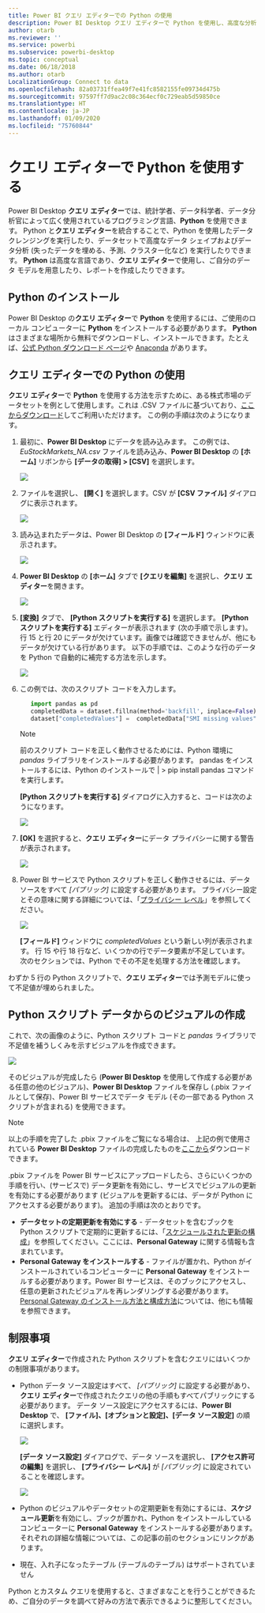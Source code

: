 ```yaml
---
title: Power BI クエリ エディターでの Python の使用
description: Power BI Desktop クエリ エディターで Python を使用し、高度な分析を行う
author: otarb
ms.reviewer: ''
ms.service: powerbi
ms.subservice: powerbi-desktop
ms.topic: conceptual
ms.date: 06/18/2018
ms.author: otarb
LocalizationGroup: Connect to data
ms.openlocfilehash: 82a03731ffea49f7e41fc8582155fe09734d475b
ms.sourcegitcommit: 97597ff7d9ac2c08c364ecf0c729eab5d59850ce
ms.translationtype: HT
ms.contentlocale: ja-JP
ms.lasthandoff: 01/09/2020
ms.locfileid: "75760844"
---
```

# <a name="use-python-in-query-editor"></a>クエリ エディターで Python を使用する
Power BI Desktop **クエリ エディター**では、統計学者、データ科学者、データ分析官によって広く使用されているプログラミング言語、**Python** を使用できます。 Python と**クエリ エディター**を統合することで、Python を使用したデータ クレンジングを実行したり、データセットで高度なデータ シェイプおよびデータ分析 (失ったデータを埋める、予測、クラスター化など) を実行したりできます。 **Python** は高度な言語であり、**クエリ エディター**で使用し、ご自分のデータ モデルを用意したり、レポートを作成したりできます。

## <a name="installing-python"></a>Python のインストール
Power BI Desktop の**クエリ エディター**で **Python** を使用するには、ご使用のローカル コンピューターに **Python** をインストールする必要があります。 **Python** はさまざまな場所から無料でダウンロードし、インストールできます。たとえば、[公式 Python ダウンロード ページ](https://www.python.org/)や [Anaconda](https://anaconda.org/anaconda/python/) があります。

## <a name="using-python-in-query-editor"></a>クエリ エディターでの Python の使用
**クエリ エディター**で **Python** を使用する方法を示すために、ある株式市場のデータセットを例として使用します。これは .CSV ファイルに基づいており、[ここからダウンロード](https://download.microsoft.com/download/F/8/A/F8AA9DC9-8545-4AAE-9305-27AD1D01DC03/EuStockMarkets_NA.csv)してご利用いただけます。 この例の手順は次のようになります。

1. 最初に、**Power BI Desktop** にデータを読み込みます。 この例では、*EuStockMarkets_NA.csv* ファイルを読み込み、**Power BI Desktop** の **[ホーム]** リボンから **[データの取得] > [CSV]** を選択します。
   
   ![](media/desktop-python-in-query-editor/python-in-query-editor-1.png)
2. ファイルを選択し、 **[開く]** を選択します。CSV が **[CSV ファイル]** ダイアログに表示されます。
   
   ![](media/desktop-python-in-query-editor/python-in-query-editor-2.png)
3. 読み込まれたデータは、Power BI Desktop の **[フィールド]** ウィンドウに表示されます。
   
   ![](media/desktop-python-in-query-editor/python-in-query-editor-3.png)
4. **Power BI Desktop** の **[ホーム]** タブで **[クエリを編集]** を選択し、**クエリ エディター**を開きます。
   
   ![](media/desktop-python-in-query-editor/python-in-query-editor-4.png)
5. **[変換]** タブで、 **[Python スクリプトを実行する]** を選択します。 **[Python スクリプトを実行する]** エディターが表示されます (次の手順で示します)。 行 15 と行 20 にデータが欠けています。画像では確認できませんが、他にもデータが欠けている行があります。 以下の手順では、このような行のデータを Python で自動的に補完する方法を示します。
   
   ![](media/desktop-python-in-query-editor/python-in-query-editor-5.png)
6. この例では、次のスクリプト コードを入力します。
   
    ```python
       import pandas as pd
       completedData = dataset.fillna(method='backfill', inplace=False)
       dataset["completedValues"] =  completedData["SMI missing values"]
   ```

   > [!NOTE]
   > 前のスクリプト コードを正しく動作させるためには、Python 環境に *pandas* ライブラリをインストールする必要があります。 pandas をインストールするには、Python のインストールで |      > pip install pandas コマンドを実行します。
   > 
   > 
   
   **[Python スクリプトを実行する]** ダイアログに入力すると、コードは次のようになります。
   
   ![](media/desktop-python-in-query-editor/python-in-query-editor-5b.png)
7. **[OK]** を選択すると、**クエリ エディター**にデータ プライバシーに関する警告が表示されます。
   
   ![](media/desktop-python-in-query-editor/python-in-query-editor-6.png)
8. Power BI サービスで Python スクリプトを正しく動作させるには、データ ソースをすべて *[パブリック]* に設定する必要があります。 プライバシー設定とその意味に関する詳細については、「[プライバシー レベル](desktop-privacy-levels.md)」を参照してください。
   
   ![](media/desktop-python-in-query-editor/python-in-query-editor-7.png)
   
   **[フィールド]** ウィンドウに *completedValues* という新しい列が表示されます。 行 15 や行 18 行など、いくつかの行でデータ要素が不足しています。 次のセクションでは、Python でその不足を処理する方法を確認します。
   

わずか 5 行の Python スクリプトで、**クエリ エディター**では予測モデルに使って不足値が埋められました。

## <a name="creating-visuals-from-python-script-data"></a>Python スクリプト データからのビジュアルの作成
これで、次の画像のように、Python スクリプト コードと *pandas* ライブラリで不足値を補うしくみを示すビジュアルを作成できます。

![](media/desktop-python-in-query-editor/python-in-query-editor-8.png)

そのビジュアルが完成したら (**Power BI Desktop** を使用して作成する必要がある任意の他のビジュアル)、**Power BI Desktop** ファイルを保存し (.pbix ファイルとして保存)、Power BI サービスでデータ モデル (その一部である Python スクリプトが含まれる) を使用できます。

> [!NOTE]
> 以上の手順を完了した .pbix ファイルをご覧になる場合は、 上記の例で使用されている **Power BI Desktop** ファイルの完成したものを[ここから](https://download.microsoft.com/download/A/B/C/ABCF5589-B88F-49D4-ADEB-4A623589FC09/Complete%20Values%20with%20Python%20in%20PQ.pbix)ダウンロードできます。

.pbix ファイルを Power BI サービスにアップロードしたら、さらにいくつかの手順を行い、(サービスで) データ更新を有効にし、サービスでビジュアルの更新を有効にする必要があります (ビジュアルを更新するには、データが Python にアクセスする必要があります)。 追加の手順は次のとおりです。

* **データセットの定期更新を有効にする** - データセットを含むブックを Python スクリプトで定期的に更新するには、「[スケジュールされた更新の構成](refresh-scheduled-refresh.md)」を参照してください。ここには、**Personal Gateway** に関する情報も含まれています。
* **Personal Gateway をインストールする** - ファイルが置かれ、Python がインストールされているコンピューターに **Personal Gateway** をインストールする必要があります。Power BI サービスは、そのブックにアクセスし、任意の更新されたビジュアルを再レンダリングする必要があります。 [Personal Gateway のインストール方法と構成方法](personal-gateway.md)については、他にも情報を参照できます。

## <a name="limitations"></a>制限事項
**クエリ エディター**で作成された Python スクリプトを含むクエリにはいくつかの制限事項があります。

* Python データ ソース設定はすべて、 *[パブリック]* に設定する必要があり、**クエリ エディター**で作成されたクエリの他の手順もすべてパブリックにする必要があります。 データ ソース設定にアクセスするには、**Power BI Desktop** で、 **[ファイル]、[オプションと設定]、[データ ソース設定]** の順に選択します。
  
  ![](media/desktop-python-in-query-editor/python-in-query-editor-9.png)
  
  **[データ ソース設定]** ダイアログで、データ ソースを選択し、 **[アクセス許可の編集]** を選択し、 **[プライバシー レベル]** が *[パブリック]* に設定されていることを確認します。
  
  ![](media/desktop-python-in-query-editor/python-in-query-editor-10.png)    
* Python のビジュアルやデータセットの定期更新を有効にするには、**スケジュール更新**を有効にし、ブックが置かれ、Python をインストールしているコンピューターに **Personal Gateway** をインストールする必要があります。 それぞれの詳細な情報については、この記事の前のセクションにリンクがあります。
* 現在、入れ子になったテーブル (テーブルのテーブル) はサポートされていません 

Python とカスタム クエリを使用すると、さまざまなことを行うことができるため、ご自分のデータを調べて好みの方法で表示できるように整形してください。

